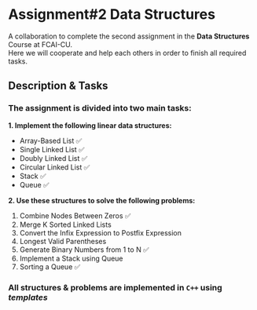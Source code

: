 # Assignment#2 Data Structures
A collaboration to complete the second assignment in the **Data Structures** Course at FCAI-CU.\
Here we will cooperate and help each others in order to finish all required tasks.

## Description & Tasks
### The assignment is divided into two main tasks:

**1. Implement the following linear data structures:**

- Array-Based List :white_check_mark:
- Single Linked List :white_check_mark:
- Doubly Linked List :white_check_mark:
- Circular Linked List :white_check_mark:
- Stack :white_check_mark:
- Queue :white_check_mark:

**2. Use these structures to solve the following problems:**

1. Combine Nodes Between Zeros :white_check_mark:
2. Merge K Sorted Linked Lists
3. Convert the Infix Expression to Postfix Expression
4. Longest Valid Parentheses
5. Generate Binary Numbers from 1 to N :white_check_mark:
6. Implement a Stack using Queue
7. Sorting a Queue :white_check_mark:

### All structures & problems are implemented in `C++` using *templates*
